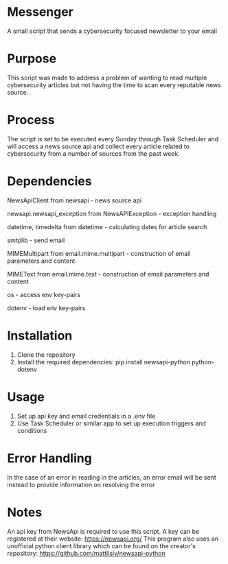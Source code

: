 # Messenger
A small script that sends a cybersecurity focused newsletter to your email

# Purpose
This script was made to address a problem of wanting to read multiple cybersecurity articles but not having the time to scan every reputable news source. 

# Process
The script is set to be executed every Sunday through Task Scheduler and will access a news source api and collect every article related to cybersecurity from a number of sources from the past week.

# Dependencies
NewsApiClient from newsapi - news source api


newsapi.newsapi_exception from NewsAPIException - exception handling


datetime, timedelta from datetime - calculating dates for article search


smtplib - send email


MIMEMultipart from email.mime.multipart - construction of email parameters and content


MIMEText from email.mime.text - construction of email parameters and content


os - access env key-pairs


dotenv - load env key-pairs

# Installation
1. Clone the repository
2. Install the required dependencies: pip install newsapi-python python-dotenv

# Usage
1. Set up api key and email credentials in a .env file
2. Use Task Scheduler or similar app to set up execution triggers and conditions

# Error Handling
In the case of an error in reading in the articles, an error email will be sent instead to provide information on resolving the error

# Notes
An api key from NewsApi is required to use this script. A key can be registered at their website: https://newsapi.org/
This program also uses an unofficial python client library which can be found on the creator's repository: https://github.com/mattlisiv/newsapi-python

